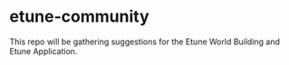 # etune-community
This repo will be gathering suggestions for the Etune World Building and Etune Application.
